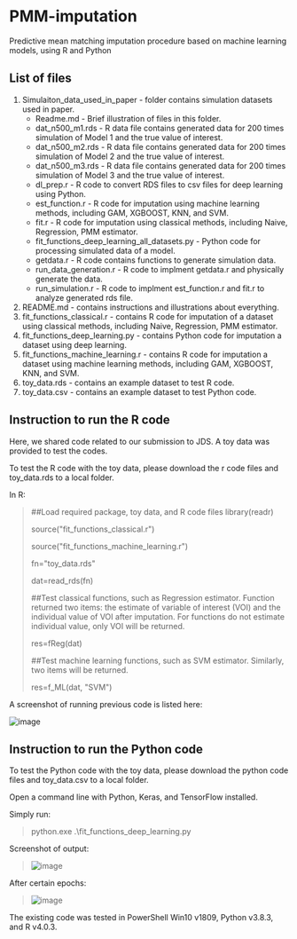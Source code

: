 # PMM-imputation
Predictive mean matching imputation procedure based on machine learning models, using R and Python

## List of files
1. Simulaiton_data_used_in_paper - folder contains simulation datasets used in paper.
   - Readme.md - Brief illustration of files in this folder.
   - dat_n500_m1.rds - R data file contains generated data for 200 times simulation of Model 1 and the true value of interest.
   - dat_n500_m2.rds - R data file contains generated data for 200 times simulation of Model 2 and the true value of interest.
   - dat_n500_m3.rds - R data file contains generated data for 200 times simulation of Model 3 and the true value of interest.
   - dl_prep.r - R code to convert RDS files to csv files for deep learning using Python.
   - est_function.r - R code for imputation using machine learning methods, including GAM, XGBOOST, KNN, and SVM.
   - fit.r - R code for imputation using classical methods, including Naive, Regression, PMM estimator.
   - fit_functions_deep_learning_all_datasets.py - Python code for processing simulated data of a model.
   - getdata.r - R code contains functions to generate simulation data.
   - run_data_generation.r - R code to implment getdata.r and physically generate the data.
   - run_simulation.r - R code to implment est_function.r and fit.r to analyze generated rds file.
2. README.md - contains instructions and illustrations about everything.
3. fit_functions_classical.r - contains R code for imputation of a dataset using classical methods, including Naive, Regression, PMM estimator.
4. fit_functions_deep_learning.py - contains Python code for imputation a dataset using deep learning.
5. fit_functions_machine_learning.r - contains R code for imputation a dataset using machine learning methods, including GAM, XGBOOST, KNN, and SVM.
6. toy_data.rds - contains an example dataset to test R code.
7. toy_data.csv - contains an example dataset to test Python code.

## Instruction to run the R code
Here, we shared code related to our submission to JDS. A toy data was provided to test the codes.

To test the R code with the toy data, please download the r code files and toy_data.rds to a local folder.

In R:
>##Load required package, toy data, and R code files
> library(readr)
> 
> source("fit_functions_classical.r")
> 
>source("fit_functions_machine_learning.r")
> 
>fn="toy_data.rds"
>
>dat=read_rds(fn)
>
> 
>##Test classical functions, such as Regression estimator.
>Function returned two items: the estimate of variable of interest (VOI) and the individual value of VOI after imputation.
>For functions do not estimate individual value, only VOI will be returned.
>
>res=fReg(dat)
>
> 
>##Test machine learning functions, such as SVM estimator. Similarly, two items will be returned.
>
>res=f_ML(dat, "SVM")


A screenshot of running previous code is listed here:

![image](https://github.com/xu1912/PMM-imputation/assets/8320920/5e183d57-6eac-424f-8c84-18e27075a2be)

## Instruction to run the Python code
To test the Python code with the toy data, please download the python code files and toy_data.csv to a local folder.

Open a command line with Python, Keras, and TensorFlow installed. 

Simply run:
> python.exe .\fit_functions_deep_learning.py

Screenshot of output:
>![image](https://github.com/xu1912/PMM-imputation/assets/8320920/57ee659f-0ad3-4349-82f2-21fbc40bee43)

After certain epochs:
> ![image](https://github.com/xu1912/PMM-imputation/assets/8320920/524b2c26-6c21-464c-bd41-77ff86138801)

The existing code was tested in PowerShell Win10 v1809, Python v3.8.3, and R v4.0.3.
